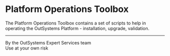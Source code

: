 # Platform Operations Toolbox
The Platform Operations Toolbox contains a set of scripts to help in operating the OutSystems Platform - installation, upgrade, validation.

---
By the OutSystems Expert Services team  
Use at your own risk

